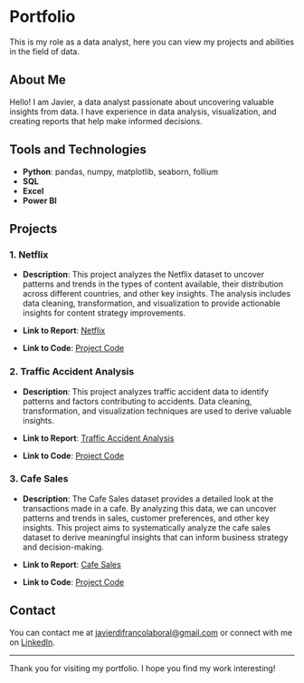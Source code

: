 # Portfolio

This is my role as a data analyst, here you can view my projects and abilities in the field of data.

## About Me

Hello! I am Javier, a data analyst passionate about uncovering valuable insights from data. I have experience in data analysis, visualization, and creating reports that help make informed decisions.

## Tools and Technologies

- **Python**: pandas, numpy, matplotlib, seaborn, follium
- **SQL**
- **Excel**
- **Power BI**

## Projects

### 1. Netflix

- **Description**: This project analyzes the Netflix dataset to uncover patterns and trends in the types of content available, their distribution across different countries, and other key insights. The analysis includes data cleaning, transformation, and visualization to provide actionable insights for content strategy improvements.

- **Link to Report**: [Netflix](https://github.com/javaBD/Portfolio/blob/main/projects/python/Netflix/README.md)
- **Link to Code**: [Project Code](https://github.com/javaBD/Portfolio/blob/main/projects/python/Netflix/Netflix.ipynb)

### 2. Traffic Accident Analysis

- **Description**: This project analyzes traffic accident data to identify patterns and factors contributing to accidents. Data cleaning, transformation, and visualization techniques are used to derive valuable insights.
  
- **Link to Report**: [Traffic Accident Analysis](https://github.com/javaBD/Portfolio/blob/main/projects/python/traffic_accidents/README.md)
- **Link to Code**: [Project Code](https://github.com/javaBD/Portfolio/blob/main/projects/python/traffic_accidents/traffic_accidents.ipynb)

### 3. Cafe Sales

- **Description**: The Cafe Sales dataset provides a detailed look at the transactions made in a cafe. By analyzing this data, we can uncover patterns and trends in sales, customer preferences, and other key insights. This project aims to systematically analyze the cafe sales dataset to derive meaningful insights that can inform business strategy and decision-making.

- **Link to Report**: [Cafe Sales](https://github.com/javaBD/Portfolio/blob/main/projects/python/Cafe_Sales/README.md)
- **Link to Code**: [Project Code](https://github.com/javaBD/Portfolio/blob/main/projects/python/Cafe_Sales/cafe_sales.ipynb)

  
## Contact

You can contact me at <javierdifrancolaboral@gmail.com> or connect with me on [LinkedIn](https://www.linkedin.com/in/javier-di-franco-525553300/).

---

Thank you for visiting my portfolio. I hope you find my work interesting!
